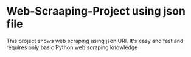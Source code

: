 # Web-Scraaping-Project using json file

This project shows web scraping using json URl. It's easy and fast and requires only basic Python web scraping knowledge
